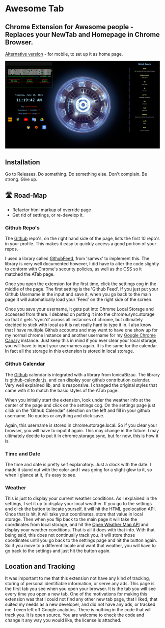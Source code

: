 
# Awesome Tab

## Chrome Extension for Awesome people - Replaces your NewTab and Homepage in Chrome Browser.

[Alternative version](https://a13ks3y.github.io/ATab/index.html) - for mobile, to set up it as home page.

![Screenshot](/img/screenshot.png)

## Installation

Go to Releases. Do something. Do something else. Don't complain. Be strong. Give up.


## 🛣 Road-Map

- Refactor html markup of override page
- Get rid of settings, or re-develop it.




### Github Repo's

The [Github](https://www.github.com) repo's, on the right hand side of the page, lists the first 10 repo's in your profile. This makes it easy to quickly access a good portion of your repos.

I used a library called [GithubFeed](https://github.com/samwx/GithubFeed), from 'samwx' to implement this. The library is very well documented however, I did have to alter the code slightly to conform with Chrome's security policies, as well as the CSS so it matched the ATab page.

Once you open the extension for the first time, click the settings cog in the middle of the page. The first setting is the 'Github Feed'. If you just put your Github Username in the input and save it, when you go back to the main page it will automatically load your 'Feed' on the right side of the screen.

Once you save your username, it gets put into Chrome Local Storage and accessed from there. I debated on putting it into the chrome.sync.storage so that it gets 'sync'd' across all instances of chrome, but ultimately decided to stick with local as it is not really hard to type it in. I also know that I have multiple Github accounts and may want to have one show up for my normal chrome instance and another username for my [Google Chrome Canary](https://www.google.com/chrome/canary/) instance. Just keep this in mind if you ever clear your local storage, you will have to input your usernames again. It is the same for the calendar. In fact all the storage in this extension is stored in local storage.

### Github Calendar

The [Github](https://www.github.com) calendar is integrated with a library from IonicaBizau. The library is [github-calendar.js](https://github.com/IonicaBizau/github-calendar), and can display your github contribution calendar. Very well explained lib, and is responsive. I changed the original styles that came with it to match the basic styles of the ATab page.

When you initially start the extension, look under the weather info at the center of the page and click on the settings cog. On the settings page just click on the 'Github Calendar' selection on the left and fill in your github username. No quotes or anything and click save.

Again, this username is stored in chrome.storage.local. So if you clear your browser, you will have to input it again. This may change in the future. I may ultimately decide to put it in chrome.storage.sync, but for now, this is how it is.

### Time and Date

The time and date is pretty self explanatory. Just a clock with the date. I made it stand out with the color and I was going for a slight glow to it, so when I glance at it, it's easy to see.

### Weather

This is just to display your current weather conditions. As I explained in the settings, I set it up to display your local weather. If you go to the settings and click the button to locate yourself, it will hit the HTML geolocation API. Once that is hit, it will take your coordinates, store that value in local storage. Then when you flip back to the main page it will take the coordinates from local storage, and hit the [Open Weather Map API](https://openweathermap.org/api) and display your weather conditions. That is all it does with that info. With that being said, this does not continually track you. It will store those coordinates until you go back to the settings page and hit the button again. So if you move to a different locale and want that weather, you will have to go back to the settings and just hit the button again.

## Location and Tracking

It was important to me that this extension not have any kind of tracking, storing of personal identifiable information, or serve any ads. This page is the first tab you see when you open your browser. It is the tab you will see every time you open a new tab. One of the motivations for making this extension was that I could not find any other new tab page, that I liked, that suited my needs as a new developer, and did not have any ads, or tracked me. I even left off Google analytics. There is nothing in the code that will track you. It is open source. You are welcome to check the code and change it any way you would like, the license is attached.
